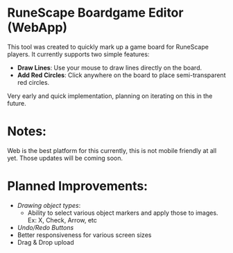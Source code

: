 # RuneScape Boardgame Editor (WebApp)

This tool was created to quickly mark up a game board for RuneScape players. It currently supports two simple features:

- **Draw Lines**: Use your mouse to draw lines directly on the board.
- **Add Red Circles**: Click anywhere on the board to place semi-transparent red circles.

Very early and quick implementation, planning on iterating on this in the future.

# Notes:

Web is the best platform for this currently, this is not mobile friendly at all yet. Those updates will be coming soon.

# Planned Improvements:

- *Drawing object types*: 
    - Ability to select various object markers and apply those to images. Ex: X, Check, Arrow, etc
- *Undo/Redo Buttons*
- Better responsiveness for various screen sizes
- Drag & Drop upload
